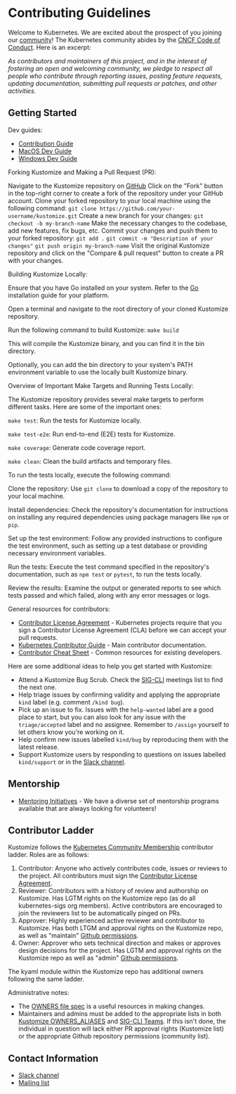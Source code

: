 [SIG-CLI]: https://github.com/kubernetes/community/tree/master/sig-cli
[Slack channel]: https://kubernetes.slack.com/messages/kustomize
[Mailing list]: https://groups.google.com/forum/#!forum/kubernetes-sig-cli

[OWNERS file spec]: https://github.com/kubernetes/community/blob/master/contributors/guide/owners.md
[Kustomize OWNERS_ALIASES]: https://github.com/kubernetes-sigs/kustomize/blob/8049f7b1af52e8a7ec26faf6cf714f560d0043c5/OWNERS_ALIASES
[SIG-CLI Teams]: https://github.com/kubernetes/org/blob/main/config/kubernetes-sigs/sig-cli/teams.yaml
[Github permissions]: https://docs.github.com/en/organizations/managing-access-to-your-organizations-repositories/repository-permission-levels-for-an-organization#repository-access-for-each-permission-level

[Contributor License Agreement]: https://git.k8s.io/community/CLA.md
[Kubernetes Contributor Guide]: http://git.k8s.io/community/contributors/guide
[Contributor Cheat Sheet]: https://git.k8s.io/community/contributors/guide/contributor-cheatsheet/README.md
[CNCF Code of Conduct]: https://github.com/cncf/foundation/blob/master/code-of-conduct.md
[Kubernetes Community Membership]: https://github.com/kubernetes/community/blob/master/community-membership.md

[Contribution Guide]: https://kubectl.docs.kubernetes.io/contributing/kustomize/
[MacOS Dev Guide]: https://kubectl.docs.kubernetes.io/contributing/kustomize/mac/
[Windows Dev Guide]: https://kubectl.docs.kubernetes.io/contributing/kustomize/windows/

# Contributing Guidelines

Welcome to Kubernetes. We are excited about the prospect of you joining our [community](https://github.com/kubernetes/community)! The Kubernetes community abides by the [CNCF Code of Conduct]. Here is an excerpt:

_As contributors and maintainers of this project, and in the interest of fostering an open and welcoming community, we pledge to respect all people who contribute through reporting issues, posting feature requests, updating documentation, submitting pull requests or patches, and other activities._

## Getting Started

Dev guides:

- [Contribution Guide]
- [MacOS Dev Guide]
- [Windows Dev Guide]


Forking Kustomize and Making a Pull Request (PR):


Navigate to the Kustomize repository on [GitHub](https://github.com/kubernetes-sigs/kustomize)
Click on the "Fork" button in the top-right corner to create a fork of the repository under your GitHub account.
Clone your forked repository to your local machine using the following command: `git clone https://github.com/your-username/kustomize.git`
Create a new branch for your changes: `git checkout -b my-branch-name`
Make the necessary changes to the codebase, add new features, fix bugs, etc.
Commit your changes and push them to your forked repository:
`git add .`
`git commit -m "Description of your changes"`
`git push origin my-branch-name`
Visit the original Kustomize repository and click on the "Compare & pull request" button to create a PR with your changes.



Building Kustomize Locally:



Ensure that you have Go installed on your system. Refer to the [Go](https://golang.org/doc/install) installation guide for your platform.

Open a terminal and navigate to the root directory of your cloned Kustomize repository.

Run the following command to build Kustomize: `make build`

This will compile the Kustomize binary, and you can find it in the bin directory.

Optionally, you can add the bin directory to your system's PATH environment variable to use the locally built Kustomize binary.



Overview of Important Make Targets and Running Tests Locally:


The Kustomize repository provides several make targets to perform different tasks. Here are some of the important ones:

`make test`: Run the tests for Kustomize locally.

`make test-e2e`: Run end-to-end (E2E) tests for Kustomize.

`make coverage`: Generate code coverage report.

`make clean`: Clean the build artifacts and temporary files.

To run the tests locally, execute the following command:

Clone the repository: Use `git clone` to download a copy of the repository to your local machine.

Install dependencies: Check the repository's documentation for instructions on installing any required dependencies using package managers like `npm` or `pip`.

Set up the test environment: Follow any provided instructions to configure the test environment, such as setting up a test database or providing necessary environment variables.

Run the tests: Execute the test command specified in the repository's documentation, such as `npm test` or `pytest`, to run the tests locally.

Review the results: Examine the output or generated reports to see which tests passed and which failed, along with any error messages or logs.

General resources for contributors:

- [Contributor License Agreement] - Kubernetes projects require that you sign a Contributor License Agreement (CLA) before we can accept your pull requests.
- [Kubernetes Contributor Guide] - Main contributor documentation.
- [Contributor Cheat Sheet] - Common resources for existing developers.

Here are some additional ideas to help you get started with Kustomize:
- Attend a Kustomize Bug Scrub. Check the [SIG-CLI] meetings list to find the next one.
- Help triage issues by confirming validity and applying the appropriate `kind` label (e.g. comment `/kind bug`).
- Pick up an issue to fix. Issues with the `help-wanted` label are a good place to start, but you can also look for any issue with the `triage/accepted` label and no assignee. Remember to `/assign` yourself to let others know you're working on it.
- Help confirm new issues labelled `kind/bug` by reproducing them with the latest release.
- Support Kustomize users by responding to questions on issues labelled `kind/support` or in the [Slack channel].

## Mentorship

- [Mentoring Initiatives](https://git.k8s.io/community/mentoring) - We have a diverse set of mentorship programs available that are always looking for volunteers!

## Contributor Ladder

Kustomize follows the [Kubernetes Community Membership] contributor ladder. Roles are as follows:

1. Contributor: Anyone who actively contributes code, issues or reviews to the project. All contributors must sign the [Contributor License Agreement].
1. Reviewer: Contributors with a history of review and authorship on Kustomize. Has LGTM rights on the Kustomize repo (as do all kubernetes-sigs org members). Active contributors are encouraged to join the reviewers list to be automatically pinged on PRs.
1. Approver: Highly experienced active reviewer and contributor to Kustomize. Has both LTGM and approval rights on the Kustomize repo, as well as "maintain" [Github permissions].
1. Owner: Approver who sets technical direction and makes or approves design decisions for the project. Has LGTM and approval rights on the Kustomize repo as well as "admin" [Github permissions].

The kyaml module within the Kustomize repo has additional owners following the same ladder.

Administrative notes:

- The [OWNERS file spec] is a useful resources in making changes.
- Maintainers and admins must be added to the appropriate lists in both [Kustomize OWNERS_ALIASES] and [SIG-CLI Teams]. If this isn't done, the individual in question will lack either PR approval rights (Kustomize list) or the appropriate Github repository permissions (community list).


## Contact Information

- [Slack channel]
- [Mailing list]
